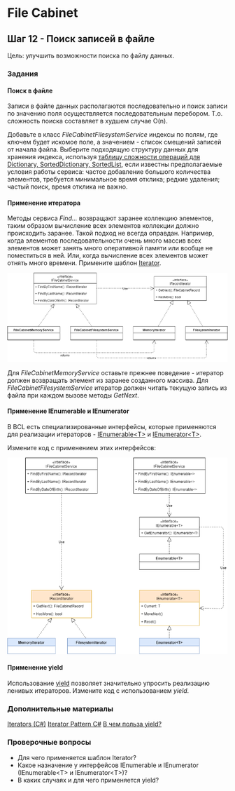# File Cabinet

## Шаг 12 - Поиск записей в файле

Цель: улучшить возможности поиска по файлу данных.


### Задания

#### Поиск в файле

Записи в файле данных располагаются последовательно и поиск записи по значению поля осуществляется последовательным перебором. Т.о. сложность поиска составляет в худшем случае O(n).

Добавьте в класс _FileCabinetFilesystemService_ индексы по полям, где ключем будет искомое поле, а значением - список смещений записей от начала файла. Выберите подходящую структуру данных для хранения индекса, используя [таблицу сложности операций для Dictionary, SortedDictionary, SortedList](https://stackoverflow.com/questions/1427147/sortedlist-sorteddictionary-and-dictionary), если известны предполагаемые условия работы сервиса: частое добавление большого количества элементов, требуется минимальное время отклика; редкие удаления; частый поиск, время отклика не важно.


#### Применение итератора

Методы сервиса _Find..._ возвращают заранее коллекцию элементов, таким образом вычисление всех элементов коллекции должно происходить заранее. Такой подход не всегда оправдан. Например, когда элементов последовательности очень много массив всех элементов может занять много оперативной памяти или вообще не поместиться в ней. Или, когда вычисление всех элементов может отнять много времени. Примените шаблон [Iterator](https://refactoring.guru/ru/design-patterns/iterator).

![Iterator Class Diagram](images/step12-iterator.png)

Для _FileCabinetMemoryService_ оставьте прежнее поведение - итератор должен возвращать элемент из заранее созданного массива. Для _FileCabinetFilesystemService_ итератор должен читать текущую запись из файла при каждом вызове методы _GetNext_.


#### Применение IEnumerable и IEnumerator

В BCL есть специализированные интерфейсы, которые применяются для реализации итераторов - [IEnumerable&lt;T&gt;](https://docs.microsoft.com/en-us/dotnet/api/system.collections.ienumerable) и [IEnumerator&lt;T&gt;](https://docs.microsoft.com/en-us/dotnet/api/system.collections.ienumerator).

Измените код с применением этих интерфейсов:

![IEnumerable and IEnumerator Class Diagram](images/step12-yield.png)


#### Применение yield

Использование [yield](https://docs.microsoft.com/en-us/dotnet/csharp/language-reference/keywords/yield) позволяет значительно упросить реализацию ленивых итераторов. Измените код с использованием _yield_.


### Дополнительные материалы

[Iterators (C#)](https://docs.microsoft.com/en-us/dotnet/csharp/programming-guide/concepts/iterators)
[Iterator Pattern C#](https://kudchikarsk.com/iterator-pattern-csharp/)
[В чем польза yield?](https://ru.stackoverflow.com/questions/505018/%d0%92-%d1%87%d0%b5%d0%bc-%d0%bf%d0%be%d0%bb%d1%8c%d0%b7%d0%b0-yield/505073)


### Проверочные вопросы

* Для чего применяется шаблон Iterator?
* Какое назначение у интерфейсов IEnumerable и IEnumerator (IEnumerable&lt;T&gt; и IEnumerator&lt;T&gt;)?
* В каких случаях и для чего применяется yield?